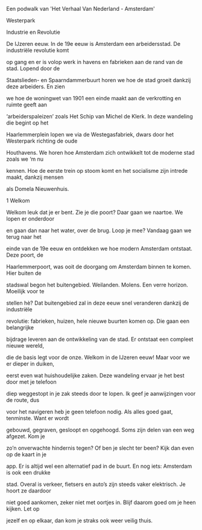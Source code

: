 Een podwalk van 'Het Verhaal Van Nederland - Amsterdam'

Westerpark

Industrie en Revolutie

De IJzeren eeuw. In de 19e eeuw is Amsterdam een arbeidersstad. De industriële revolutie komt

op gang en er is volop werk in havens en fabrieken aan de rand van de stad. Lopend door de

Staatslieden- en Spaarndammerbuurt horen we hoe de stad groeit dankzij deze arbeiders. En zien

we hoe de woningwet van 1901 een einde maakt aan de verkrotting en ruimte geeft aan

‘arbeiderspaleizen’ zoals Het Schip van Michel de Klerk. In deze wandeling die begint op het

Haarlemmerplein lopen we via de Westegasfabriek, dwars door het Westerpark richting de oude

Houthavens. We horen hoe Amsterdam zich ontwikkelt tot de moderne stad zoals we ‘m nu

kennen. Hoe de eerste trein op stoom komt en het socialisme zijn intrede maakt, dankzij mensen

als Domela Nieuwenhuis.

1   Welkom

Welkom leuk dat je er bent. Zie je die poort? Daar gaan we naartoe. We lopen er onderdoor

en gaan dan naar het water, over de brug. Loop je mee? Vandaag gaan we terug naar het

einde van de 19e eeuw en ontdekken we hoe modern Amsterdam ontstaat. Deze poort, de

Haarlemmerpoort, was ooit de doorgang om Amsterdam binnen te komen. Hier buiten de

stadswal begon het buitengebied. Weilanden. Molens. Een verre horizon. Moeilijk voor te

stellen hè? Dat buitengebied zal in deze eeuw snel veranderen dankzij de industriële

revolutie: fabrieken, huizen, hele nieuwe buurten komen op. Die gaan een belangrijke

bijdrage leveren aan de ontwikkeling van de stad. Er ontstaat een compleet nieuwe wereld,

die de basis legt voor de onze. Welkom in de IJzeren eeuw! Maar voor we er dieper in duiken,

eerst even wat huishoudelijke zaken. Deze wandeling ervaar je het best door met je telefoon

diep weggestopt in je zak steeds door te lopen. Ik geef je aanwijzingen voor de route, dus

voor het navigeren heb je geen telefoon nodig. Als alles goed gaat, tenminste. Want er wordt

gebouwd, gegraven, gesloopt en opgehoogd. Soms zijn delen van een weg afgezet. Kom je

zo’n onverwachte hindernis tegen? Of ben je slecht ter been? Kijk dan even op de kaart in je

app. Er is altijd wel een alternatief pad in de buurt. En nog iets: Amsterdam is ook een drukke

stad. Overal is verkeer, fietsers en auto’s zijn steeds vaker elektrisch. Je hoort ze daardoor

niet goed aankomen, zeker niet met oortjes in. Blijf daarom goed om je heen kijken. Let op

jezelf en op elkaar, dan kom je straks ook weer veilig thuis.
